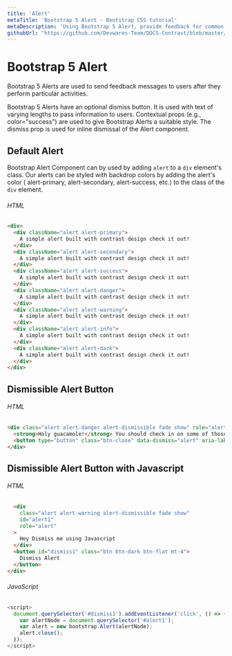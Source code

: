 ```yaml
---
title: 'Alert'
metaTitle: 'Bootstrap 5 Alert - Bootstrap CSS tutorial'
metaDescription: 'Using Bootstrap 5 Alert, provide feedback for common user actions using configurable alert messages.'
githubUrl: "https://github.com/Devwares-Team/DOCS-Contrast/blob/master/content/contrast/javascript/components/alert.md"
---
```


# Bootstrap 5 Alert

Bootstrap 5 Alerts are used to send feedback messages to users after they perform particular activities.

Bootstrap 5 Alerts have an optional dismiss button. It is used with text of varying lengths to pass information to users. Contextual props (e.g., color="success") are used to give Bootstrap Alerts a suitable style. The dismiss prop is used  for inline dismissal of the Alert component.

## Default Alert

Bootstrap Alert Component can by used by adding `alert` to a `div` element's class. Our alerts can be styled with backdrop colors by adding the alert's color ( alert-primary, alert-secondary, alert-success, etc.) to the class of the `div` element.

###### HTML

```html
<div>
  <div className="alert alert-primary">
    A simple alert built with contrast design check it out!
  </div>
  <div className="alert alert-secondary">
    A simple alert built with contrast design check it out!
  </div>
  <div className="alert alert-success">
    A simple alert built with contrast design check it out!
  </div>
  <div className="alert alert-danger">
    A simple alert built with contrast design check it out!
  </div>
  <div className="alert alert-warning">
    A simple alert built with contrast design check it out!
  </div>
  <div className="alert alert-info">
    A simple alert built with contrast design check it out!
  </div>
  <div className="alert alert-dark">
    A simple alert built with contrast design check it out!
  </div>
</div>
```

## Dismissible Alert Button

<Alert2/>

###### HTML

```html
<div class="alert alert-danger alert-dismissible fade show" role="alert">
  <strong>Holy guacamole!</strong> You should check in on some of those fields below.
  <button type="button" class="btn-close" data-dismiss="alert" aria-label="Close"></button>
</div>
```

## Dismissible Alert Button with Javascript

<Alert3/>

###### HTML

```html
  <div
    class="alert alert-warning alert-dismissible fade show"
    id="alert1"
    role="alert"
  >
    Hey Dismiss me using Javascript
  </div>
  <button id="dismiss1" class="btn btn-dark btn-flat mt-4">
    Dismiss Alert
  </button>
</div>
```

###### JavaScript

```js
<script>
  document.querySelector('#dismiss1').addEventListener('click', () => {
    var alertNode = document.querySelector('#alert1');
    var alert = new bootstrap.Alert(alertNode);
    alert.close();
  });
</script>
```
